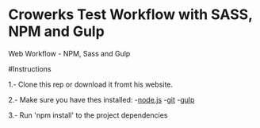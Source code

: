 # Crowerks Test Workflow with SASS, NPM and Gulp
Web Workflow - NPM, Sass and Gulp

#Instructions

1.- Clone this rep or download it fromt his website.

2.- Make sure you have thes installed:
    -[node.js](http://nodejs.org/)
    -[git](http://git-scm.com/)
    -[gulp](http://gulpjs.com/)

3.- Run 'npm install' to the project dependencies
